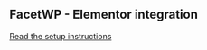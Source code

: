 ## FacetWP - Elementor integration

[Read the setup instructions](https://facetwp.com/documentation/integrations/elementor-pro/)
